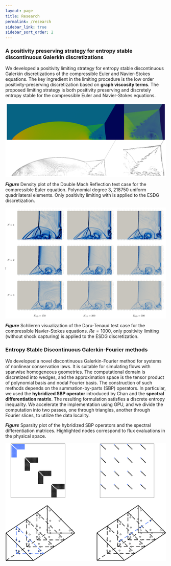 ```yaml
---
layout: page
title: Research
permalink: /research
sidebar_link: true
sidebar_sort_order: 2
---
```


### A positivity preserving strategy for entropy stable discontinuous Galerkin discretizations

We developed a positivity limiting strategy for entropy stable discontinuous Galerkin discretizations of the compressible Euler and Navier-Stokes equations. The key ingredient in the limiting procedure is the low order positivity-preserving discretization based on **graph viscosity terms**. The proposed limiting strategy is both positivity preserving and discretely entropy stable for the compressible Euler and Navier-Stokes equations.

<img src="image/dmr.png" width="900" style="display: block; margin: 0 auto;">

***Figure*** Density plot of the Double Mach Reflection test case for the compressible Euler equation. Polynomial degree 3, 218750 uniform quadrilateral elements. Only positivity limiting with is applied to the ESDG discretization.    

<img src="image/daru.png" width="900" style="display: block; margin: 0 auto;">

***Figure*** Schlieren visualization of the Daru-Tenaud test case for the compressible Navier-Stokes equations. $Re = 1000$, only positivity limiting (without shock capturing) is applied to the ESDG discretization.    

### Entropy Stable Discontinuous Galerkin-Fourier methods

We developed a novel discontinuous Galerkin-Fourier method for systems of nonlinear conservation laws. It is suitable
for simulating flows with spanwise homogeneous geometries. The computational domain is discretized into wedges, and the
approximation space is the tensor product of polynomial basis and nodal Fourier basis. The construction
of such methods depends on the summation-by-parts (SBP) operators. In particular, we used the **hybridized SBP
operator**
introduced by Chan and the **spectral differentiation matrix**. The resulting formulation satisfies a discrete entropy
inequality. We accelerate the implementation using GPU, and we divide the computation into two passes, one through
triangles,
another through Fourier slices, to utilize the data locality.

***Figure***  Sparsity plot of the hybridized SBP operators and the spectral differentiation matrices. Highlighted nodes
correspond to flux evaluations in the physical space.  

<img src="image/ESDG-Fourier_plot.png" width="800" style="display: block; margin: 0 auto;">
